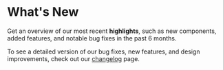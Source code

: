 # What's New

Get an overview of our most recent **highlights**, such as new components, added features, and notable bug fixes in the past 6 months.

To see a detailed version of our bug fixes, new features, and design improvements, check out our [changelog](https://github.com/Lundalogik/lime-elements/blob/main/CHANGELOG.md) page.

<limel-example-whats-new/>
